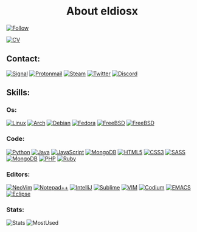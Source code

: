 <h1 align="center">About eldiosx</h1>

[![Follow](https://img.shields.io/github/followers/eldiosx.svg?style=social&label=Follow&maxAge=2592000)](https://github.com/eldiosx)

[![CV](https://img.shields.io/badge/Curriculum%20Vitae-30363D?style=for-the-badge&logo=GitHub-Sponsors&logoColor=#white)](https://github.com/eldiosx/CV) 

<div>
<h2>Contact:</h2>
 
[![Signal](https://img.shields.io/badge/Signal-%23039BE5.svg?&style=for-the-badge&logo=Signal&logoColor=white)](https://www.signal.org/)
[![Protonmail](https://img.shields.io/badge/ProtonMail-8B89CC?style=for-the-badge&logo=protonmail&logoColor=white)](https://mail.proton.me/)
[![Steam](https://img.shields.io/badge/Steam-000000?style=for-the-badge&logo=steam&logoColor=white)](https://steamcommunity.com/id/eldiosx/)
[![Twitter](https://img.shields.io/badge/Twitter-1DA1F2?style=for-the-badge&logo=twitter&logoColor=white)](https://twitter.com/eldiosx41020)
[![Discord](https://img.shields.io/badge/Discord-7289DA?style=for-the-badge&logo=discord&logoColor=white)](https://discord.gg/jbeCEshTur)

</div>
<h2>Skills:</h2>
 <h3>Os:</h3>
 
[![Linux](https://img.shields.io/badge/Linux-FCC624?style=for-the-badge&logo=linux&logoColor=black)](https://www.linux.org/)
[![Arch](https://img.shields.io/badge/Arch_Linux-1793D1?style=for-the-badge&logo=arch-linux&logoColor=white)](https://www.linux.org/)
[![Debian](https://img.shields.io/badge/Debian-A81D33?style=for-the-badge&logo=debian&logoColor=white)](https://www.linux.org/)
[![Fedora](https://img.shields.io/badge/Fedora-294172?style=for-the-badge&logo=fedora&logoColor=white)](https://www.linux.org/)
[![FreeBSD](https://img.shields.io/badge/freebsd-AB2B28?style=for-the-badge&logo=freebsd&logoColor=white)](https://www.linux.org/)
[![FreeBSD](https://img.shields.io/badge/Windows-0078D6?style=for-the-badge&logo=windows&logoColor=white)](https://www.linux.org/)
 
 <h3>Code:</h3>

[![Python](https://img.shields.io/badge/Python-3776AB?style=for-the-badge&logo=python&logoColor=white)](https://www.linux.org/)
[![Java](https://img.shields.io/badge/Java-ED8B00?style=for-the-badge&logo=openjdk&logoColor=white)](https://www.linux.org/)
[![JavaScript](https://img.shields.io/badge/JavaScript-F7DF1E?style=for-the-badge&logo=javascript&logoColor=black)](https://www.linux.org/)
[![MongoDB](https://img.shields.io/badge/MongoDB-4EA94B?style=for-the-badge&logo=mongodb&logoColor=white)](https://www.linux.org/)
[![HTML5](https://img.shields.io/badge/Node.js-43853D?style=for-the-badge&logo=node.js&logoColor=white)](https://www.linux.org/)
[![CSS3](https://img.shields.io/badge/HTML5-E34F26?style=for-the-badge&logo=html5&logoColor=white)](https://www.linux.org/)
[![SASS](https://img.shields.io/badge/CSS3-1572B6?style=for-the-badge&logo=css3&logoColor=white)](https://www.linux.org/)
[![MongoDB](https://img.shields.io/badge/Sass-CC6699?style=for-the-badge&logo=sass&logoColor=white)](https://www.linux.org/)
[![PHP](https://img.shields.io/badge/PHP-777BB4?style=for-the-badge&logo=php&logoColor=white)](https://www.linux.org/)
[![Ruby](https://img.shields.io/badge/Ruby-CC342D?style=for-the-badge&logo=ruby&logoColor=white)](https://www.linux.org/)

 <h3>Editors:</h3>
 
[![NeoVim](https://img.shields.io/badge/NeoVim-%2357A143.svg?&style=for-the-badge&logo=neovim&logoColor=white)](https://www.linux.org/)
[![Notepad++](https://img.shields.io/badge/Notepad++-90E59A.svg?style=for-the-badge&logo=notepad%2B%2B&logoColor=black)](https://www.linux.org/)
[![IntelliJ](https://img.shields.io/badge/IntelliJ_IDEA-000000.svg?style=for-the-badge&logo=intellij-idea&logoColor=white)](https://www.linux.org/)
[![Sublime](https://img.shields.io/badge/sublime_text-%23575757.svg?&style=for-the-badge&logo=sublime-text&logoColor=important)](https://www.linux.org/)
[![VIM](https://img.shields.io/badge/VIM-%2311AB00.svg?&style=for-the-badge&logo=vim&logoColor=white)](https://www.linux.org/)
[![Codium](https://img.shields.io/badge/Visual_Studio_Code-0078D4?style=for-the-badge&logo=visual%20studio%20code&logoColor=white)](https://www.linux.org/)
[![EMACS](https://img.shields.io/badge/Emacs-%237F5AB6.svg?&style=for-the-badge&logo=gnu-emacs&logoColor=white)](https://www.linux.org/)
[![Eclipse](https://img.shields.io/badge/Eclipse-2C2255?style=for-the-badge&logo=eclipse&logoColor=white)](https://www.linux.org/)

 <h3>Stats:</h3>
 
![Stats](https://github-readme-stats.vercel.app/api?username=eldiosx&theme=blue-green)
![MostUsed](https://github-readme-stats.vercel.app/api/top-langs/?username=eldiosx&theme=blue-green)
 
